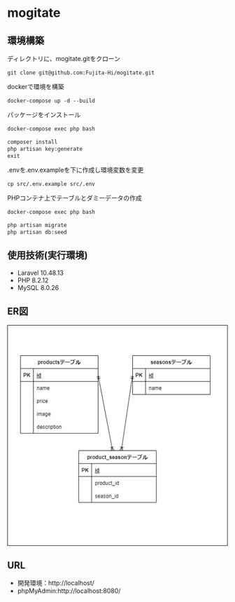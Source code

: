 # mogitate

## 環境構築
ディレクトリに、mogitate.gitをクローン
```
git clone git@github.com:Fujita-Hi/mogitate.git
```
dockerで環境を構築
```
docker-compose up -d --build
```
パッケージをインストール
```
docker-compose exec php bash
```

```
composer install
php artisan key:generate
exit
```

.envを.env.exampleを下に作成し環境変数を変更  
```
cp src/.env.example src/.env
```

PHPコンテナ上でテーブルとダミーデータの作成
```
docker-compose exec php bash
```
```
php artisan migrate
php artisan db:seed
```


## 使用技術(実行環境)
* Laravel 10.48.13
* PHP 8.2.12
* MySQL 8.0.26

## ER図
![ER](img/ER.drawio.png)

## URL
* 開発環境：http://localhost/
* phpMyAdmin:http://localhost:8080/